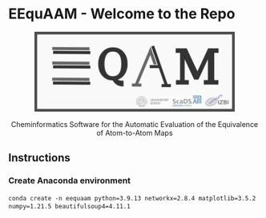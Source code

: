 # EEquAAM - Welcome to the Repo


<p align="center">
<img src="./ReadmeLogo/EEquAAM_logo.png" width="400"/>
</p>


<p align="center">
Cheminformatics Software for the Automatic Evaluation of the Equivalence of Atom-to-Atom Maps
</p>


## Instructions


### Create Anaconda environment

```
conda create -n eequaam python=3.9.13 networkx=2.8.4 matplotlib=3.5.2 numpy=1.21.5 beautifulsoup4=4.11.1
```
